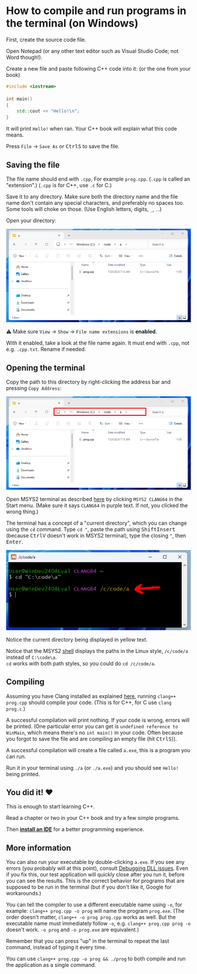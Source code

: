 # How to compile and run programs in the terminal (on Windows)

First, create the source code file.

Open Notepad (or any other text editor such as Visual Studio Code; not Word though!).

Create a new file and paste following C++ code into it: (or the one from your book)
```cpp
#include <iostream>

int main()
{
    std::cout << "Hello!\n";
}
```

It will print `Hello!` when ran. Your C++ book will explain what this code means.

Press `File` → `Save As` or <kbd>Ctrl</kbd><kbd>S</kbd> to save the file.

## Saving the file

The file name should end with `.cpp`, For example `prog.cpp`. (`.cpp` is called an "extension".) (`.cpp` is for C++, use `.c` for C.)

Save it to any directory. Make sure both the directory name and the file name don't contain any special characters, and preferably no spaces too. Some tools will choke on those. (Use English letters, digits, `_`, `.`.)

Open your directory:

[![Windows file explorer](/tooling/images/file_explorer.png)]((/tooling/images/file_explorer.png))

⚠ Make sure `View` → `Show` → `File name extensions` is **enabled**.

With it enabled, take a look at the file name again. It must end with `.cpp`, not e.g. `.cpp.txt`. Rename if needed.

## Opening the terminal

Copy the path to this directory by right-clicking the address bar and pressing `Copy Address`:

[![Windows file explorer](/tooling/images/file_explorer_address.png)]((/tooling/images/file_explorer_address.png))

Open MSYS2 terminal as described [here](/tooling/articles/installing_toolchain_msys2.md#installing-msys2) by clicking `MSYS2 CLANG64` in the Start menu. (Make sure it says `CLANG64` in purple text. If not, you clicked the wrong thing.)

The terminal has a concept of a "current directory", which you can change using the `cd` command. Type `cd "`, paste the path using <kbd>Shift</kbd><kbd>Insert</kbd> (because <kbd>Ctrl</kbd><kbd>V</kbd> doesn't work in MSYS2 terminal), type the closing `"`, then <kbd>Enter</kbd>.

[![terminal after cd](/tooling/images/terminal_after_cd.png)](/tooling/images/terminal_after_cd.png)

Notice the current directory being displayed in yellow text.

Notice that the MSYS2 [shell](/tooling/articles/terminal_for_dummies.md#what-is-a-shell) displays the paths in the Linux style, `/c/code/a` instead of `C:\code\a`.<br/>
`cd` works with both path styles, so you could do `cd /c/code/a`.

## Compiling

Assuming you have Clang installed as explained [here](/tooling/articles/installing_toolchain_msys2.md), running `clang++ prog.cpp` should compile your code. (This is for C++, for C use `clang prog.c`.)

A successful compilation will print nothing. If your code is wrong, errors will be printed. (One particular error you can get is `undefined reference to WinMain`, which means there's no `int main()` in your code. Often because you forgot to save the file and are compiling an empty file (hit <kbd>Ctrl</kbd><kbd>S</kbd>)).

A successful compilation will create a file called `a.exe`, this is a program you can run.

Run it in your terminal using `./a` (or `./a.exe`) and you should see `Hello!` being printed.

## You did it! ❤️

This is enough to start learning C++.

Read a chapter or two in your C++ book and try a few simple programs.

Then [**install an IDE**](/tooling/articles/installing_vsc.md) for a better programming experience.

## More information

You can also run your executable by double-clicking `a.exe`. If you see any errors (you probably will at this point), consult [Debugging DLL issues](/tooling/articles/debugging_dll_issues.md). Even if you fix this, our test application will quickly close after you run it, before you can see the results. This is the correct behavior for programs that are supposed to be run in the terminal (but if you don't like it, Google for workarounds.)

You can tell the compiler to use a different executable name using `-o`, for example: `clang++ prog.cpp -o prog` will name the program `prog.exe`. (The order doesn't matter, `clang++ -o prog prog.cpp` works as well. But the executable name must immediately follow `-o`, e.g. `clang++ prog.cpp prog -o` doesn't work. `-o prog` and `-o prog.exe` are equivalent.)

Remember that you can press "up" in the terminal to repeat the last command, instead of typing it every time.

You can use `clang++ prog.cpp -o prog && ./prog` to both compile and run the application as a single command.
